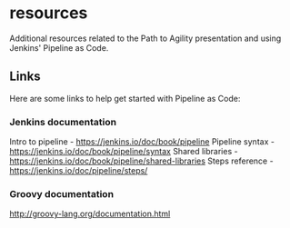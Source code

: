 # resources
Additional resources related to the Path to Agility presentation and using Jenkins' Pipeline as Code.

## Links
Here are some links to help get started with Pipeline as Code:

### Jenkins documentation
Intro to pipeline - https://jenkins.io/doc/book/pipeline
Pipeline syntax - https://jenkins.io/doc/book/pipeline/syntax
Shared libraries - https://jenkins.io/doc/book/pipeline/shared-libraries
Steps reference - https://jenkins.io/doc/pipeline/steps/

### Groovy documentation
http://groovy-lang.org/documentation.html

